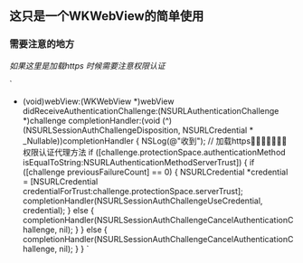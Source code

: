 ## 这只是一个WKWebView的简单使用
### 需要注意的地方

*如果这里是加载https 时候需要注意权限认证*

`
- (void)webView:(WKWebView *)webView didReceiveAuthenticationChallenge:(NSURLAuthenticationChallenge *)challenge completionHandler:(void (^)(NSURLSessionAuthChallengeDisposition, NSURLCredential * _Nullable))completionHandler {
NSLog(@"收到");
// 加载https 权限认证代理方法
if ([challenge.protectionSpace.authenticationMethod isEqualToString:NSURLAuthenticationMethodServerTrust]) {
if ([challenge previousFailureCount] == 0) {
NSURLCredential *credential = [NSURLCredential credentialForTrust:challenge.protectionSpace.serverTrust];
completionHandler(NSURLSessionAuthChallengeUseCredential, credential);
} else {
completionHandler(NSURLSessionAuthChallengeCancelAuthenticationChallenge, nil);
}
} else {
completionHandler(NSURLSessionAuthChallengeCancelAuthenticationChallenge, nil);
}
}
`
